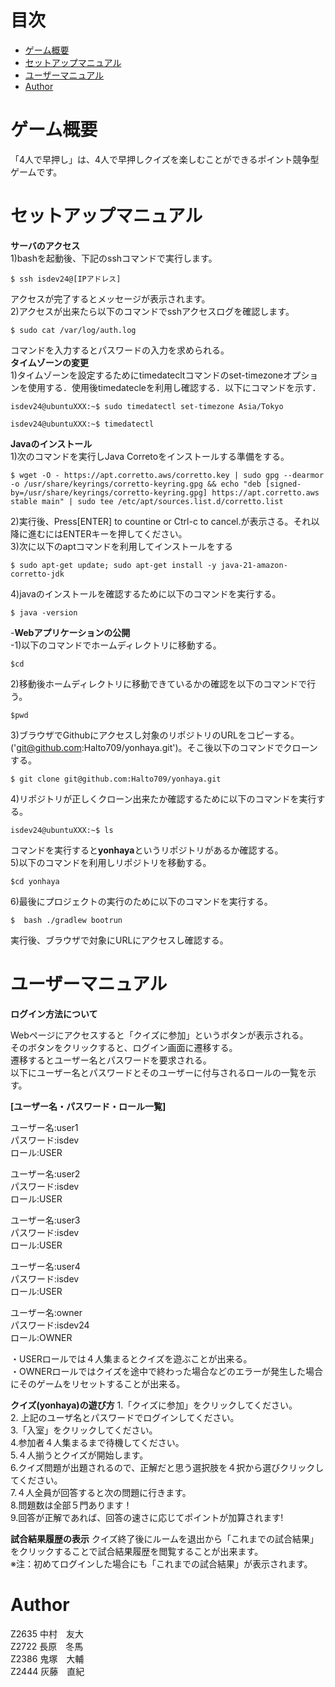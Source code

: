 # 目次
- [ゲーム概要][label1] 
- [セットアップマニュアル][label2]
- [ユーザーマニュアル][label3]
- [Author][label4]
  
[label1]:#ゲーム概要
# ゲーム概要
「4人で早押し」は、4人で早押しクイズを楽しむことができるポイント競争型ゲームです。  

[label2]:#セットアップマニュアル
# セットアップマニュアル
**サーバのアクセス**  
1)bashを起動後、下記のsshコマンドで実行します。
```
$ ssh isdev24@[IPアドレス]
```
アクセスが完了するとメッセージが表示されます。  
2)アクセスが出来たら以下のコマンドでsshアクセスログを確認します。  
```
$ sudo cat /var/log/auth.log
```
コマンドを入力するとパスワードの入力を求められる。  
**タイムゾーンの変更**  
1)タイムゾーンを設定するためにtimedatecltコマンドのset-timezoneオプションを使用する．使用後timedatecleを利用し確認する．以下にコマンドを示す．  
```
isdev24@ubuntuXXX:~$ sudo timedatectl set-timezone Asia/Tokyo
```
```
isdev24@ubuntuXXX:~$ timedatectl
```
**Javaのインストール**  
1)次のコマンドを実行しJava Corretoをインストールする準備をする。  
```
$ wget -O - https://apt.corretto.aws/corretto.key | sudo gpg --dearmor -o /usr/share/keyrings/corretto-keyring.gpg && echo "deb [signed-by=/usr/share/keyrings/corretto-keyring.gpg] https://apt.corretto.aws stable main" | sudo tee /etc/apt/sources.list.d/corretto.list

```
2)実行後、Press[ENTER] to countine or Ctrl-c to cancel.が表示さる。それ以降に進むにはENTERキーを押してください。  
3)次に以下のaptコマンドを利用してインストールをする  
```
$ sudo apt-get update; sudo apt-get install -y java-21-amazon-corretto-jdk
```
4)javaのインストールを確認するために以下のコマンドを実行する。  
```
$ java -version
```
-**Webアプリケーションの公開**  
-1)以下のコマンドでホームディレクトリに移動する。  
```
$cd
```
2)移動後ホームディレクトリに移動できているかの確認を以下のコマンドで行う。  
```
$pwd
```
3)ブラウザでGithubにアクセスし対象のリポジトリのURLをコピーする。('git@github.com:Halto709/yonhaya.git')。そこ後以下のコマンドでクローンする。  
```
$ git clone git@github.com:Halto709/yonhaya.git
```
4)リポジトリが正しくクローン出来たか確認するために以下のコマンドを実行する。  
```
isdev24@ubuntuXXX:~$ ls
```
コマンドを実行すると**yonhaya**というリポジトリがあるか確認する。  
5)以下のコマンドを利用しリポジトリを移動する。  
```
$cd yonhaya
```
6)最後にプロジェクトの実行のために以下のコマンドを実行する。  
```
$  bash ./gradlew bootrun
```
実行後、ブラウザで対象にURLにアクセスし確認する。  

[label3]:#ユーザーマニュア
# ユーザーマニュアル
**ログイン方法について**

Webページにアクセスすると「クイズに参加」というボタンが表示される。  
そのボタンをクリックすると、ログイン画面に遷移する。  
遷移するとユーザー名とパスワードを要求される。  
以下にユーザー名とパスワードとそのユーザーに付与されるロールの一覧を示す。  

**[ユーザー名・パスワード・ロール一覧]**

ユーザー名:user1  
パスワード:isdev  
ロール:USER  

ユーザー名:user2  
パスワード:isdev  
ロール:USER  

ユーザー名:user3  
パスワード:isdev  
ロール:USER  

ユーザー名:user4  
パスワード:isdev  
ロール:USER  

ユーザー名:owner  
パスワード:isdev24  
ロール:OWNER  

・USERロールでは４人集まるとクイズを遊ぶことが出来る。  
・OWNERロールではクイズを途中で終わった場合などのエラーが発生した場合にそのゲームをリセットすることが出来る。


**クイズ(yonhaya)の遊び方**
1.「クイズに参加」をクリックしてください。  
2. 上記のユーザ名とパスワードでログインしてください。  
3.「入室」をクリックしてください。  
4.参加者４人集まるまで待機してください。  
5.４人揃うとクイズが開始します。  
6.クイズ問題が出題されるので、正解だと思う選択肢を４択から選びクリックしてください。  
7.４人全員が回答すると次の問題に行きます。  
8.問題数は全部５門あります！  
9.回答が正解であれば、回答の速さに応じてポイントが加算されます!  

**試合結果履歴の表示**
クイズ終了後にルームを退出から「これまでの試合結果」をクリックすることで試合結果履歴を閲覧することが出来ます。  
※注：初めてログインした場合にも「これまでの試合結果」が表示されます。  

[label4]:#Author
# Author
Z2635  中村　友大  
Z2722  長原　冬馬  
Z2386  鬼塚　大輔  
Z2444  灰藤　直紀  

